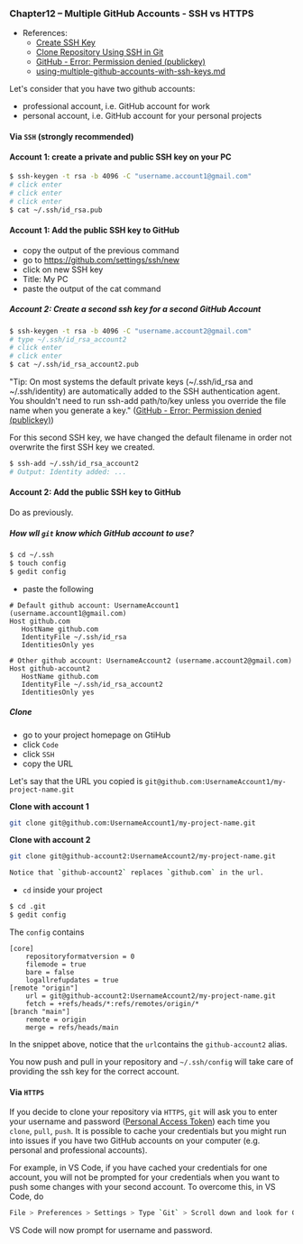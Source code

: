 ### Chapter12 – Multiple GitHub Accounts - SSH vs HTTPS

- References:
    - [Create SSH Key](https://www.inmotionhosting.com/support/server/ssh/how-to-add-ssh-keys-to-your-github-account)
    - [Clone Repository Using SSH in Git](https://www.toolsqa.com/git/clone-repository-using-ssh)
    - [GitHub - Error: Permission denied (publickey)](https://docs.github.com/en/authentication/troubleshooting-ssh/error-permission-denied-publickey)
    - [using-multiple-github-accounts-with-ssh-keys.md](https://gist.github.com/oanhnn/80a89405ab9023894df7)


Let's consider that you have two github accounts:
- professional account, i.e. GitHub account for work
- personal account, i.e. GitHub account for your personal projects

#### Via `SSH` (strongly recommended)

#### Account 1: create a private and public SSH key on your PC

```bash
$ ssh-keygen -t rsa -b 4096 -C "username.account1@gmail.com"
# click enter
# click enter
# click enter
$ cat ~/.ssh/id_rsa.pub
```

#### Account 1: Add the public SSH key to GitHub

- copy the output of the previous command
- go to https://github.com/settings/ssh/new
- click on new SSH key
- Title: My PC
- paste the output of the cat command

##### Account 2: Create a second ssh key for a second GitHub Account

```bash
$ ssh-keygen -t rsa -b 4096 -C "username.account2@gmail.com"
# type ~/.ssh/id_rsa_account2
# click enter
# click enter
$ cat ~/.ssh/id_rsa_account2.pub
```

"Tip: On most systems the default private keys (~/.ssh/id_rsa and ~/.ssh/identity) are automatically added to the SSH authentication agent. You shouldn't need to run ssh-add path/to/key unless you override the file name when you generate a key." ([GitHub - Error: Permission denied (publickey)](https://docs.github.com/en/authentication/troubleshooting-ssh/error-permission-denied-publickey))

For this second SSH key, we have changed the default filename in order not overwrite the first SSH key we created.

```bash
$ ssh-add ~/.ssh/id_rsa_account2
# Output: Identity added: ...
```

#### Account 2: Add the public SSH key to GitHub

Do as previously.

##### How wll `git` know which GitHub account to use?

```bash
$ cd ~/.ssh
$ touch config
$ gedit config
```

- paste the following

```
# Default github account: UsernameAccount1 (username.account1@gmail.com)
Host github.com
   HostName github.com
   IdentityFile ~/.ssh/id_rsa
   IdentitiesOnly yes
   
# Other github account: UsernameAccount2 (username.account2@gmail.com)
Host github-account2
   HostName github.com
   IdentityFile ~/.ssh/id_rsa_account2
   IdentitiesOnly yes
```

##### Clone

- go to your project homepage on GtiHub
- click `Code`
- click `SSH`
- copy the URL 

Let's say that the URL you copied is `git@github.com:UsernameAccount1/my-project-name.git`

**Clone with account 1**

```bash
git clone git@github.com:UsernameAccount1/my-project-name.git
```

**Clone with account 2**

```bash
git clone git@github-account2:UsernameAccount2/my-project-name.git

Notice that `github-account2` replaces `github.com` in the url.

```

- `cd` inside your project

```bash
$ cd .git
$ gedit config
```

The `config` contains

```
[core]
	repositoryformatversion = 0
	filemode = true
	bare = false
	logallrefupdates = true
[remote "origin"]
	url = git@github-account2:UsernameAccount2/my-project-name.git
	fetch = +refs/heads/*:refs/remotes/origin/*
[branch "main"]
	remote = origin
	merge = refs/heads/main
```

In the snippet above, notice that the `url`contains the `github-account2` alias.

You now push and pull in your repository and `~/.ssh/config` will take care of providing the ssh key for the correct account.

#### Via `HTTPS`

<!--
How to clone this GitHub repository over HTTPS?

  - Create a Personal Access Token:
    - Follow the steps in the documentation: https://docs.github.com/en/github/authenticating-to-github/keeping-your-account-and-data-secure/creating-a-personal-access-token
      - At step 8, select the repo checkbox
      - Click Generate token
      - Copy the token and store it safely because it is like a password

  - Open a terminal to clone the empty repository

```bash
$ git clone https://github.com/DamienToomey/my-project-name.git
```

- Enter username when prompted
- Enter Personal Access Token when prompted for password
-->

If you decide to clone your repository via `HTTPS`, `git` will ask you to enter your username and password ([Personal Access Token](https://docs.github.com/en/github/authenticating-to-github/keeping-your-account-and-data-secure/creating-a-personal-access-token)) each time you `clone`, `pull`, `push`. It is possible to cache your credentials but you might run into issues if you have two GitHub accounts on your computer (e.g. personal and professional accounts).

For example, in VS Code, if you have cached your credentials for one account, you will not be prompted for your credentials when you want to push some changes with your second account. To overcome this, in VS Code, do 

```bash
File > Preferences > Settings > Type `Git` > Scroll down and look for Git: Enabled > Uncheck the box
```

VS Code will now prompt for username and password.

